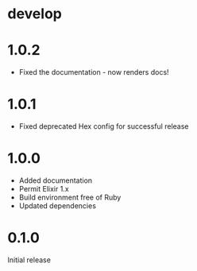 # develop

# 1.0.2

* Fixed the documentation - now renders docs!

# 1.0.1

* Fixed deprecated Hex config for successful release

# 1.0.0

* Added documentation
* Permit Elixir 1.x
* Build environment free of Ruby
* Updated dependencies

# 0.1.0

Initial release
